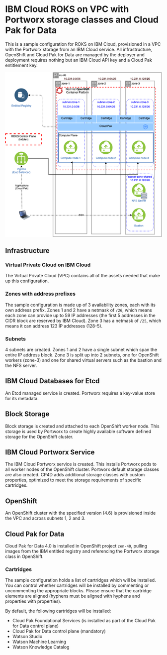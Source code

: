 # IBM Cloud ROKS on VPC with Portworx storage classes and Cloud Pak for Data
This is a sample configuration for ROKS on IBM Cloud, provisioned in a VPC with the Portworx storage from an IBM Cloud service. All infrastructure, OpenShift and Cloud Pak for Data are managed by the deployer and deployment requires nothing but an IBM Cloud API key and a Cloud Pak entitlement key.

![Picture of the environment](./sample-roks-vpc-nfs-cp4d.png)

## Infrastructure

### Virtual Private Cloud on IBM Cloud
The Virtual Private Cloud (VPC) contains all of the assets needed that make up this configuration.

### Zones with address prefixes
The sample configuration is made up of 3 availability zones, each with its own address prefix. Zones 1 and 2 have a netmask of `/26`, which means each zone can provide up to 59 IP addresses (the first 5 addresses in the CIDR block are reserved by IBM Cloud). Zone 3 has a netmask of `/25`, which means it can address 123 IP addresses (128-5).

### Subnets
4 subnets are created. Zones 1 and 2 have a single subnet which span the entire IP address block. Zone 3 is split up into 2 subnets, one for OpenShift workers (zone-3) and one for shared virtual servers such as the bastion and the NFS server.

## IBM Cloud Databases for Etcd
An Etcd managed service is created.  Portworx requires a key-value store for its metadata.

## Block Storage
Block storage is created and attached to each OpenShift worker node.  This storage is used by Portworx to create highly available software defined storage for the OpenShift cluster.

## IBM Cloud Portworx Service
The IBM Cloud Portworx service is created.  This installs Portworx pods to all worker nodes of the OpenShift cluster.  Portworx default storage classes are also created.  CP4D adds additional storage classes with custom properties, optimized to meet the storage requirements of specific cartridges.

## OpenShift
An OpenShift cluster with the specified version (4.6) is provisioned inside the VPC and across subnets 1, 2 and 3.

## Cloud Pak for Data
Cloud Pak for Data 4.0 is installed in OpenShift project `zen-40`, pulling images from the IBM entitled registry and referencing the Portworx storage class in OpenShift.

### Cartridges
The sample configuration holds a list of cartridges which will be installed. You can control whether cartridges will be installed by commenting or uncommenting the appropriate blocks. Please ensure that the cartridge elements are aligned (hyphens must be aligned with hyphens and properties with properties).

By default, the following cartridges will be installed:
* Cloud Pak Foundational Services (is installed as part of the Cloud Pak for Data control plane)
* Cloud Pak for Data control plane (mandatory)
* Watson Studio
* Watson Machine Learning
* Watson Knowledge Catalog